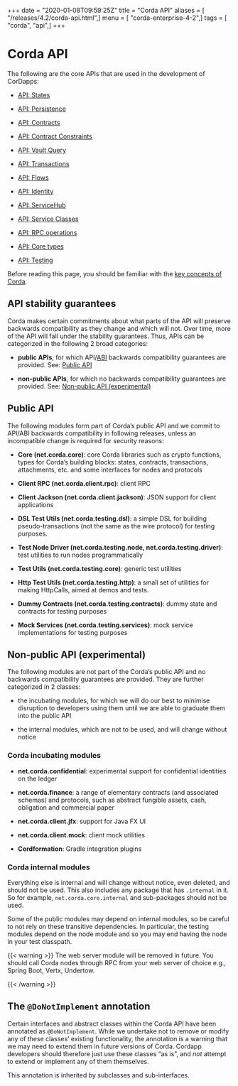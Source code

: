+++
date = "2020-01-08T09:59:25Z"
title = "Corda API"
aliases = [ "/releases/4.2/corda-api.html",]
menu = [ "corda-enterprise-4-2",]
tags = [ "corda", "api",]
+++


# Corda API

The following are the core APIs that are used in the development of CorDapps:


* [API: States](api-states.md)

* [API: Persistence](api-persistence.md)

* [API: Contracts](api-contracts.md)

* [API: Contract Constraints](api-contract-constraints.md)

* [API: Vault Query](api-vault-query.md)

* [API: Transactions](api-transactions.md)

* [API: Flows](api-flows.md)

* [API: Identity](api-identity.md)

* [API: ServiceHub](api-service-hub.md)

* [API: Service Classes](api-service-classes.md)

* [API: RPC operations](api-rpc.md)

* [API: Core types](api-core-types.md)

* [API: Testing](api-testing.md)


Before reading this page, you should be familiar with the [key concepts of Corda](key-concepts.md).


## API stability guarantees

Corda makes certain commitments about what parts of the API will preserve backwards compatibility as they change and
                which will not. Over time, more of the API will fall under the stability guarantees. Thus, APIs can be categorized in the following 2 broad categories:


* **public APIs**, for which API/[ABI](https://en.wikipedia.org/wiki/Application_binary_interface) backwards compatibility guarantees are provided. See: [Public API](#public-api)


* **non-public APIs**, for which no backwards compatibility guarantees are provided. See: [Non-public API (experimental)](#non-public-api)



## Public API

The following modules form part of Corda’s public API and we commit to API/ABI backwards compatibility in following releases, unless an incompatible change is required for security reasons:


* **Core (net.corda.core)**: core Corda libraries such as crypto functions, types for Corda’s building blocks: states, contracts, transactions, attachments, etc. and some interfaces for nodes and protocols


* **Client RPC (net.corda.client.rpc)**: client RPC


* **Client Jackson (net.corda.client.jackson)**: JSON support for client applications


* **DSL Test Utils (net.corda.testing.dsl)**: a simple DSL for building pseudo-transactions (not the same as the wire protocol) for testing purposes.


* **Test Node Driver (net.corda.testing.node, net.corda.testing.driver)**: test utilities to run nodes programmatically


* **Test Utils (net.corda.testing.core)**: generic test utilities


* **Http Test Utils (net.corda.testing.http)**: a small set of utilities for making HttpCalls, aimed at demos and tests.


* **Dummy Contracts (net.corda.testing.contracts)**: dummy state and contracts for testing purposes


* **Mock Services (net.corda.testing.services)**: mock service implementations for testing purposes



## Non-public API (experimental)

The following modules are not part of the Corda’s public API and no backwards compatibility guarantees are provided. They are further categorized in 2 classes:


* the incubating modules, for which we will do our best to minimise disruption to developers using them until we are able to graduate them into the public API


* the internal modules, which are not to be used, and will change without notice



### Corda incubating modules


* **net.corda.confidential**: experimental support for confidential identities on the ledger


* **net.corda.finance**: a range of elementary contracts (and associated schemas) and protocols, such as abstract fungible assets, cash, obligation and commercial paper


* **net.corda.client.jfx**: support for Java FX UI


* **net.corda.client.mock**: client mock utilities


* **Cordformation**: Gradle integration plugins



### Corda internal modules

Everything else is internal and will change without notice, even deleted, and should not be used. This also includes any package that has
                    `.internal` in it. So for example, `net.corda.core.internal` and sub-packages should not be used.

Some of the public modules may depend on internal modules, so be careful to not rely on these transitive dependencies. In particular, the
                    testing modules depend on the node module and so you may end having the node in your test classpath.


{{< warning >}}
The web server module will be removed in future. You should call Corda nodes through RPC from your web server of choice e.g., Spring Boot, Vertx, Undertow.

{{< /warning >}}


## The `@DoNotImplement` annotation

Certain interfaces and abstract classes within the Corda API have been annotated
                as `@DoNotImplement`. While we undertake not to remove or modify any of these classes’ existing
                functionality, the annotation is a warning that we may need to extend them in future versions of Corda.
                Cordapp developers should therefore just use these classes “as is”, and *not* attempt to extend or implement any of them themselves.

This annotation is inherited by subclasses and sub-interfaces.


